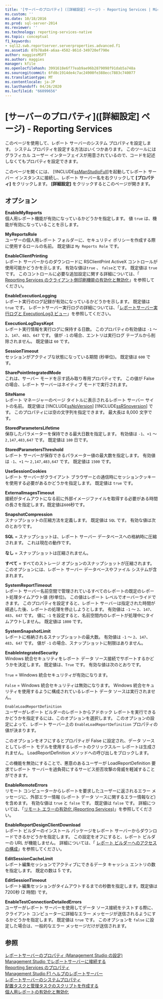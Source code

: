 ```yaml
---
title: '[サーバーのプロパティ] ([詳細設定] ページ) - Reporting Services | Microsoft Docs'
ms.custom: ''
ms.date: 10/18/2016
ms.prod: sql-server-2014
ms.reviewer: ''
ms.technology: reporting-services-native
ms.topic: conceptual
f1_keywords:
- sql12.swb.reportserver.serverproperties.advanced.f1
ms.assetid: 07b78a84-a6aa-4502-861d-349720ef790e
author: maggiesMSFT
ms.author: maggies
manager: kfile
ms.openlocfilehash: 3991618e6f77eab9ae96b2879098f91dab5a748a
ms.sourcegitcommit: 6fd8c1914de4c7ac24900fe388ecc7883c740077
ms.translationtype: MT
ms.contentlocale: ja-JP
ms.lasthandoff: 04/26/2020
ms.locfileid: "66099656"
---
```

# <a name="server-properties-advanced-page---reporting-services"></a>[サーバーのプロパティ]\([詳細設定] ページ) - Reporting Services
  このページを使用して、レポート サーバーのシステム プロパティを設定します。 システム プロパティを設定する方法はいくつかあります。 このツールにはグラフィカル ユーザー インターフェイスが用意されているので、コードを記述しなくてもプロパティを設定できます。  
  
 このページを開くには、 [!INCLUDE[ssManStudioFull](../../includes/ssmanstudiofull-md.md)]を起動してレポート サーバー インスタンスに接続し、レポート サーバー名を右クリックして **[プロパティ]** をクリックします。 **[詳細設定]** をクリックするとこのページが開きます。  
  
## <a name="options"></a>オプション  
 **EnableMyReports**  
 個人用レポート機能が有効になっているかどうかを指定します。 値 `true` は、機能が有効になっていることを示します。  
  
 **MyReportsRole**  
 ユーザーの個人用レポート フォルダーに、セキュリティ ポリシーを作成する際に使用するロールの名前。 既定値は `My Reports Role` です。  
  
 **EnableClientPrinting**  
 レポート サーバーからのダウンロードに RSClientPrint ActiveX コントロールが使用可能かどうかを示します。 有効な値は`true` 、 `false`とです。 既定値は `true` です。 このコントロールに必要な追加設定に関する詳細については、「 [Reporting Services のクライアント側印刷機能の有効化と無効化](../report-server/enable-and-disable-client-side-printing-for-reporting-services.md)」を参照してください。  
  
 **EnableExecutionLogging**  
 レポート実行のログ記録が有効になっているかどうかを示します。 既定値は `true` です。 レポートサーバー実行ログの詳細については、「[レポートサーバー実行ログと ExecutionLog3 ビュー](../report-server/report-server-executionlog-and-the-executionlog3-view.md)」を参照してください。  
  
 **ExecutionLogDaysKept**  
 レポート実行情報を実行ログに保持する日数。 このプロパティの有効値は `-1` ～ `2`、`147`、`483`、`647` です。 値が `-1` の場合、エントリは実行ログ テーブルから削除されません。 既定値は `60` です。  
  
 **SessionTimeout**  
 セッションがアクティブな状態になっている期間 (秒単位)。 既定値は `600` です。  
  
 **SharePointIntegratedMode**  
 これは、サーバー モードを示す読み取り専用プロパティです。 この値が False の場合、レポート サーバーはネイティブ モードで実行されます。  
  
 **SiteName**  
 レポート マネージャーのページ タイトルに表示されるレポート サーバー サイトの名前。 既定値は [!INCLUDE[ssNoVersion](../../includes/ssnoversion-md.md)] [!INCLUDE[ssRSnoversion](../../includes/ssrsnoversion-md.md)] です。 このプロパティには空の文字列を指定できます。 最大長は 8,000 文字です。  
  
 **StoredParametersLifetime**  
 保存したパラメーターを保持できる最大日数を指定します。 有効値は `-1`、`+1` ～ `2,147,483,647` です。 既定値は `180` 日です。  
  
 **StoredParametersThreshold**  
 レポート サーバーが保存できるパラメーター値の最大数を指定します。 有効値は `-1`、`+1` ～ `2,147,483,647` です。 既定値は `1500` です。  
  
 **UseSessionCookies**  
 レポート サーバーがクライアント ブラウザーとの通信時にセッションクッキーを使用する必要があるかどうかを指定します。 既定値は `true` です。  
  
 **ExternalImagesTimeout**  
 接続がタイムアウトになる前に外部イメージファイルを取得する必要がある時間の長さを指定します。既定値は`600`秒です。  
  
 **SnapshotCompression**  
 スナップショットの圧縮方法を定義します。 既定値は `SQL` です。 有効な値は次のとおりです。  
  
 **SQL** = スナップショットは、レポート サーバー データベースへの格納時に圧縮されます。 これは現在の動作です。  
  
 **なし** = スナップショットは圧縮されません。  
  
 **すべて** = すべてのストレージ オプションのスナップショットが圧縮されます。このオプションには、レポート サーバー データベースやファイル システムが含まれます。  
  
 **SystemReportTimeout**  
 レポート サーバー名前空間で管理されているすべてのレポートの既定のレポート処理タイムアウト値 (秒単位)。 この値はレポート レベルでオーバーライドできます。 このプロパティを設定すると、レポート サーバーは指定された時間が経過した後、レポートの処理を停止しようとします。 有効値は `-1` ～ `2`、`147`、`483`、`647` です。 値に `-1` を設定すると、名前空間内のレポートが処理中にタイムアウトしません。 既定値は `1800` です。  
  
 **SystemSnapshotLimit**  
 レポートに格納されるスナップショットの最大数。 有効値は `-1` ～ `2`、`147`、`483`、`647` です。 値が `-1` の場合、スナップショットに制限はありません。  
  
 **EnableIntegratedSecurity**  
 Windows 統合セキュリティをレポート データ ソース接続でサポートするかどうかを決定します。 既定値は、`True` です。 有効な値は次のとおりです。  
  
 `True` = Windows 統合セキュリティが有効になります。  
  
 `False` = Windows 統合セキュリティは無効になります。 Windows 統合セキュリティを使用するように構成されているレポート データ ソースは実行されません。  
  
 `EnableLoadReportDefinition`  
 ユーザーがレポート ビルダーのレポートからアドホック レポートを実行できるかどうかを指定するには、このオプションを選択します。 このオプションの設定によって、レポート サーバー上の `EnableLoadReportDefinition` プロパティの値が決まります。  
  
 このオプションをオフにするとプロパティが False に設定され、データ ソースとしてレポート モデルを使用するレポートのクリックスルー レポートは生成されません。 LoadReportDefinition メソッドへの呼び出しをブロックします。  
  
 この機能を無効にすることで、悪意のあるユーザーが LoadReportDefinition 要求でレポート サーバーを過負荷にするサービス拒否攻撃の脅威を軽減することができます。  
  
 **EnableRemoteErrors**  
 リモート コンピューターからレポートを要求したユーザーに返されるエラー メッセージに、外部エラー情報 (レポート データ ソースに関するエラー情報など) を含めます。 有効な値は `true` と `false` です。 既定値は `false` です。 詳細については、「[リモート エラーの有効化 (Reporting Services)](../report-server/enable-remote-errors-reporting-services.md)」を参照してください。  
  
 **EnableReportDesignClientDownload**  
 レポート ビルダーのインストール パッケージをレポート サーバーからダウンロードできるかどうかを指定します。 この設定をオフにすると、レポート ビルダーの URL が機能しません。 詳細については、「 [レポート ビルダーへのアクセスの構成](../report-server/configure-report-builder-access.md)」を参照してください。  
  
 **EditSessionCacheLimit**  
 レポート編集セッションでアクティブにできるデータ キャッシュ エントリの数を指定します。 既定の数は 5 です。  
  
 **EditSessionTimeout**  
 レポート編集セッションがタイムアウトするまでの秒数を指定します。既定値は7200秒 (2 時間) です。  
  
 **EnableTestConnectionDetailedErrors**  
 ユーザーがレポート サーバーを使用してデータ ソース接続をテストする際に、クライアント コンピューターに詳細なエラー メッセージが送信されるようにするかどうかを指定します。 既定値は `true` です。 このオプションを `false` に設定した場合は、一般的なエラー メッセージだけが送信されます。  
  
## <a name="see-also"></a>参照  
 [レポートサーバーのプロパティ &#40;Management Studio の設定&#41;](set-report-server-properties-management-studio.md)   
 [Management Studio でレポートサーバーに接続する](connect-to-a-report-server-in-management-studio.md)   
 [Reporting Services のプロパティ](../report-server-web-service/net-framework/reporting-services-properties.md)   
 [Management Studio F1 ヘルプのレポートサーバー](report-server-in-management-studio-f1-help.md)   
 [レポートサーバーのシステムプロパティ](../report-server-web-service/net-framework/reporting-services-properties-report-server-system-properties.md)   
 [配置タスクと管理タスクのスクリプトを作成する](script-deployment-and-administrative-tasks.md)   
 [個人用レポートの有効化と無効化](../report-server/enable-and-disable-my-reports.md)  
  
  
